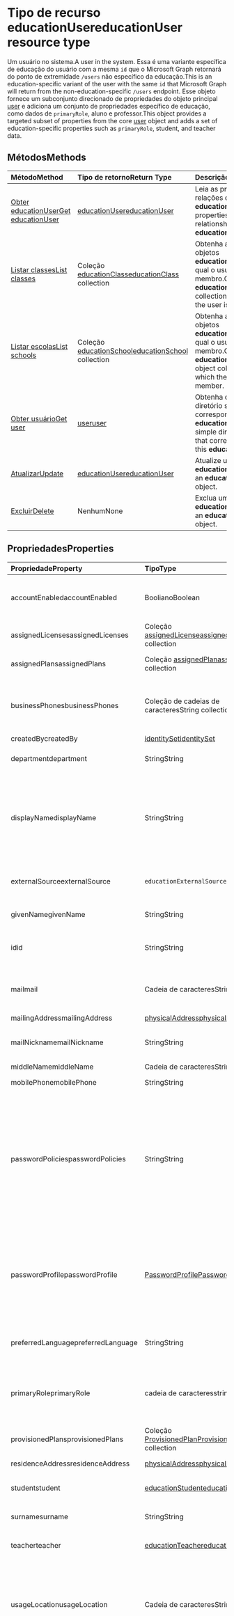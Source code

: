 # <a name="educationuser-resource-type"></a><span data-ttu-id="4a10b-101">Tipo de recurso educationUser</span><span class="sxs-lookup"><span data-stu-id="4a10b-101">educationUser resource type</span></span>

<span data-ttu-id="4a10b-102">Um usuário no sistema.</span><span class="sxs-lookup"><span data-stu-id="4a10b-102">A user in the system.</span></span> <span data-ttu-id="4a10b-103">Essa é uma variante específica de educação do usuário com a mesma `id` que o Microsoft Graph retornará do ponto de extremidade `/users` não específico da educação.</span><span class="sxs-lookup"><span data-stu-id="4a10b-103">This is an education-specific variant of the user with the same `id` that Microsoft Graph will return from the non-education-specific `/users` endpoint.</span></span>
<span data-ttu-id="4a10b-104">Esse objeto fornece um subconjunto direcionado de propriedades do objeto principal [user](user.md) e adiciona um conjunto de propriedades específico de educação, como dados de `primaryRole`, aluno e professor.</span><span class="sxs-lookup"><span data-stu-id="4a10b-104">This object provides a targeted subset of properties from the core [user](user.md) object and adds a set of education-specific properties such as `primaryRole`, student, and teacher data.</span></span>


## <a name="methods"></a><span data-ttu-id="4a10b-105">Métodos</span><span class="sxs-lookup"><span data-stu-id="4a10b-105">Methods</span></span>

| <span data-ttu-id="4a10b-106">Método</span><span class="sxs-lookup"><span data-stu-id="4a10b-106">Method</span></span>           | <span data-ttu-id="4a10b-107">Tipo de retorno</span><span class="sxs-lookup"><span data-stu-id="4a10b-107">Return Type</span></span>    |<span data-ttu-id="4a10b-108">Descrição</span><span class="sxs-lookup"><span data-stu-id="4a10b-108">Description</span></span>|
|:---------------|:--------|:----------|
|[<span data-ttu-id="4a10b-109">Obter educationUser</span><span class="sxs-lookup"><span data-stu-id="4a10b-109">Get educationUser</span></span>](../api/educationuser_get.md) | [<span data-ttu-id="4a10b-110">educationUser</span><span class="sxs-lookup"><span data-stu-id="4a10b-110">educationUser</span></span>](educationuser.md) |<span data-ttu-id="4a10b-111">Leia as propriedades e relações de um objeto **educationUser**.</span><span class="sxs-lookup"><span data-stu-id="4a10b-111">Read properties and relationships of an **educationUser** object.</span></span>|
|[<span data-ttu-id="4a10b-112">Listar classes</span><span class="sxs-lookup"><span data-stu-id="4a10b-112">List classes</span></span>](../api/educationuser_list_classes.md) |<span data-ttu-id="4a10b-113">Coleção [educationClass](educationclass.md)</span><span class="sxs-lookup"><span data-stu-id="4a10b-113">[educationClass](educationclass.md) collection</span></span>| <span data-ttu-id="4a10b-114">Obtenha a coleção de objetos **educationClass** da qual o usuário é membro.</span><span class="sxs-lookup"><span data-stu-id="4a10b-114">Get the **educationClass** object collection for which the user is member.</span></span>|
|[<span data-ttu-id="4a10b-115">Listar escolas</span><span class="sxs-lookup"><span data-stu-id="4a10b-115">List schools</span></span>](../api/educationuser_list_schools.md) |<span data-ttu-id="4a10b-116">Coleção [educationSchool](educationschool.md)</span><span class="sxs-lookup"><span data-stu-id="4a10b-116">[educationSchool](educationschool.md) collection</span></span>| <span data-ttu-id="4a10b-117">Obtenha a coleção de objetos **educationSchool** da qual o usuário é um membro.</span><span class="sxs-lookup"><span data-stu-id="4a10b-117">Get the **educationSchool** object collection for which the user is a member.</span></span>|
|[<span data-ttu-id="4a10b-118">Obter usuário</span><span class="sxs-lookup"><span data-stu-id="4a10b-118">Get user</span></span>](../api/educationuser_get_user.md) |[<span data-ttu-id="4a10b-119">user</span><span class="sxs-lookup"><span data-stu-id="4a10b-119">user</span></span>](user.md)| <span data-ttu-id="4a10b-120">Obtenha o **user** do diretório simples que corresponde a esse **educationUser**.</span><span class="sxs-lookup"><span data-stu-id="4a10b-120">Get the simple directory **user** that corresponds to this **educationUser**.</span></span>|
|[<span data-ttu-id="4a10b-121">Atualizar</span><span class="sxs-lookup"><span data-stu-id="4a10b-121">Update</span></span>](../api/educationuser_update.md) | [<span data-ttu-id="4a10b-122">educationUser</span><span class="sxs-lookup"><span data-stu-id="4a10b-122">educationUser</span></span>](educationuser.md)   |<span data-ttu-id="4a10b-123">Atualize um objeto **educationUser**.</span><span class="sxs-lookup"><span data-stu-id="4a10b-123">Update an **educationUser** object.</span></span> |
|[<span data-ttu-id="4a10b-124">Excluir</span><span class="sxs-lookup"><span data-stu-id="4a10b-124">Delete</span></span>](../api/educationuser_delete.md) | <span data-ttu-id="4a10b-125">Nenhum</span><span class="sxs-lookup"><span data-stu-id="4a10b-125">None</span></span> |<span data-ttu-id="4a10b-126">Exclua um objeto **educationUser**.</span><span class="sxs-lookup"><span data-stu-id="4a10b-126">Delete an **educationUser** object.</span></span> |

## <a name="properties"></a><span data-ttu-id="4a10b-127">Propriedades</span><span class="sxs-lookup"><span data-stu-id="4a10b-127">Properties</span></span>
| <span data-ttu-id="4a10b-128">Propriedade</span><span class="sxs-lookup"><span data-stu-id="4a10b-128">Property</span></span>     | <span data-ttu-id="4a10b-129">Tipo</span><span class="sxs-lookup"><span data-stu-id="4a10b-129">Type</span></span>   |<span data-ttu-id="4a10b-130">Descrição</span><span class="sxs-lookup"><span data-stu-id="4a10b-130">Description</span></span>|
|:---------------|:--------|:----------|
|<span data-ttu-id="4a10b-131">accountEnabled</span><span class="sxs-lookup"><span data-stu-id="4a10b-131">accountEnabled</span></span>|<span data-ttu-id="4a10b-132">Booliano</span><span class="sxs-lookup"><span data-stu-id="4a10b-132">Boolean</span></span>| <span data-ttu-id="4a10b-133">**True** se a conta estiver habilitada; caso contrário, **false**.</span><span class="sxs-lookup"><span data-stu-id="4a10b-133">**True** if the account is enabled; otherwise, **false**.</span></span> <span data-ttu-id="4a10b-134">Essa propriedade é obrigatória quando um usuário é criado.</span><span class="sxs-lookup"><span data-stu-id="4a10b-134">This property is required when a user is created.</span></span> <span data-ttu-id="4a10b-135">Oferece suporte a $filter.</span><span class="sxs-lookup"><span data-stu-id="4a10b-135">Supports $filter.</span></span>    |
|<span data-ttu-id="4a10b-136">assignedLicenses</span><span class="sxs-lookup"><span data-stu-id="4a10b-136">assignedLicenses</span></span>|<span data-ttu-id="4a10b-137">Coleção [assignedLicense](assignedlicense.md)</span><span class="sxs-lookup"><span data-stu-id="4a10b-137">[assignedLicense](assignedlicense.md) collection</span></span>|<span data-ttu-id="4a10b-p103">As licenças que são atribuídas ao usuário. Não anulável.</span><span class="sxs-lookup"><span data-stu-id="4a10b-p103">The licenses that are assigned to the user. Not nullable.</span></span>            |
|<span data-ttu-id="4a10b-140">assignedPlans</span><span class="sxs-lookup"><span data-stu-id="4a10b-140">assignedPlans</span></span>|<span data-ttu-id="4a10b-141">Coleção [assignedPlan](assignedplan.md)</span><span class="sxs-lookup"><span data-stu-id="4a10b-141">[assignedPlan](assignedplan.md) collection</span></span>|<span data-ttu-id="4a10b-p104">Os planos que são atribuídos ao usuário. Somente leitura. Não anulável.</span><span class="sxs-lookup"><span data-stu-id="4a10b-p104">The plans that are assigned to the user. Read-only. Not nullable.</span></span> |
|<span data-ttu-id="4a10b-145">businessPhones</span><span class="sxs-lookup"><span data-stu-id="4a10b-145">businessPhones</span></span>|<span data-ttu-id="4a10b-146">Coleção de cadeias de caracteres</span><span class="sxs-lookup"><span data-stu-id="4a10b-146">String collection</span></span>|<span data-ttu-id="4a10b-147">Números de telefone para o usuário.</span><span class="sxs-lookup"><span data-stu-id="4a10b-147">The telephone numbers for the user.</span></span> <span data-ttu-id="4a10b-148">**Observação:** embora essa seja uma coleção de cadeias de caracteres, somente um número pode ser definido para essa propriedade.</span><span class="sxs-lookup"><span data-stu-id="4a10b-148">**Note:** Although this is a string collection, only one number can be set for this property.</span></span>|
|<span data-ttu-id="4a10b-149">createdBy</span><span class="sxs-lookup"><span data-stu-id="4a10b-149">createdBy</span></span>|[<span data-ttu-id="4a10b-150">identitySet</span><span class="sxs-lookup"><span data-stu-id="4a10b-150">identitySet</span></span>](identityset.md)| <span data-ttu-id="4a10b-151">Entidade que criou o usuário.</span><span class="sxs-lookup"><span data-stu-id="4a10b-151">Entity who created the user.</span></span> |
|<span data-ttu-id="4a10b-152">department</span><span class="sxs-lookup"><span data-stu-id="4a10b-152">department</span></span>|<span data-ttu-id="4a10b-153">String</span><span class="sxs-lookup"><span data-stu-id="4a10b-153">String</span></span>|<span data-ttu-id="4a10b-p106">O nome do departamento no qual o usuário trabalha. Oferece suporte a $filter.</span><span class="sxs-lookup"><span data-stu-id="4a10b-p106">The name for the department in which the user works. Supports $filter.</span></span>|
|<span data-ttu-id="4a10b-156">displayName</span><span class="sxs-lookup"><span data-stu-id="4a10b-156">displayName</span></span>|<span data-ttu-id="4a10b-157">String</span><span class="sxs-lookup"><span data-stu-id="4a10b-157">String</span></span>|<span data-ttu-id="4a10b-158">O nome exibido para o usuário no catálogo de endereços.</span><span class="sxs-lookup"><span data-stu-id="4a10b-158">The name displayed in the address book for the user.</span></span> <span data-ttu-id="4a10b-159">Geralmente é a combinação do nome, da inicial do nome do meio e do sobrenome do usuário.</span><span class="sxs-lookup"><span data-stu-id="4a10b-159">This is usually the combination of the user's first name, middle initial, and last name.</span></span> <span data-ttu-id="4a10b-160">Essa propriedade é obrigatória quando um usuário é criado e não pode ser apagado durante atualizações.</span><span class="sxs-lookup"><span data-stu-id="4a10b-160">This property is required when a user is created and it cannot be cleared during updates.</span></span> <span data-ttu-id="4a10b-161">Oferece suporte a $filter e $orderby.</span><span class="sxs-lookup"><span data-stu-id="4a10b-161">Supports $filter and $orderby.</span></span>|
|<span data-ttu-id="4a10b-162">externalSource</span><span class="sxs-lookup"><span data-stu-id="4a10b-162">externalSource</span></span>|`educationExternalSource`| <span data-ttu-id="4a10b-163">De onde esse usuário foi criado.</span><span class="sxs-lookup"><span data-stu-id="4a10b-163">Where this user was created from.</span></span> <span data-ttu-id="4a10b-164">Os valores possíveis são: `sis`, `manual`, `unkownFutureValue`.</span><span class="sxs-lookup"><span data-stu-id="4a10b-164">Possible values are: `sis`, `manual`, `unkownFutureValue`.</span></span>|
|<span data-ttu-id="4a10b-165">givenName</span><span class="sxs-lookup"><span data-stu-id="4a10b-165">givenName</span></span>|<span data-ttu-id="4a10b-166">String</span><span class="sxs-lookup"><span data-stu-id="4a10b-166">String</span></span>|<span data-ttu-id="4a10b-p109">O nome fornecido (nome) do usuário. Oferece suporte a $filter.</span><span class="sxs-lookup"><span data-stu-id="4a10b-p109">The given name (first name) of the user. Supports $filter.</span></span>|
|<span data-ttu-id="4a10b-169">id</span><span class="sxs-lookup"><span data-stu-id="4a10b-169">id</span></span>|<span data-ttu-id="4a10b-170">String</span><span class="sxs-lookup"><span data-stu-id="4a10b-170">String</span></span>|<span data-ttu-id="4a10b-p110">O identificador exclusivo do usuário. Herdado de [directoryObject](directoryobject.md). Chave. Não anulável. Somente leitura.</span><span class="sxs-lookup"><span data-stu-id="4a10b-p110">The unique identifier for the user. Inherited from [directoryObject](directoryobject.md). Key. Not nullable. Read-only.</span></span>|
|<span data-ttu-id="4a10b-176">mail</span><span class="sxs-lookup"><span data-stu-id="4a10b-176">mail</span></span>|<span data-ttu-id="4a10b-177">Cadeia de caracteres</span><span class="sxs-lookup"><span data-stu-id="4a10b-177">String</span></span>|<span data-ttu-id="4a10b-178">O endereço SMTP do usuário, por exemplo, "jeff@contoso.onmicrosoft.com".</span><span class="sxs-lookup"><span data-stu-id="4a10b-178">The SMTP address for the user; for example, "jeff@contoso.onmicrosoft.com".</span></span> <span data-ttu-id="4a10b-179">Somente Leitura.</span><span class="sxs-lookup"><span data-stu-id="4a10b-179">Read-Only.</span></span> <span data-ttu-id="4a10b-180">Oferece suporte a $filter.</span><span class="sxs-lookup"><span data-stu-id="4a10b-180">Supports $filter.</span></span>|
|<span data-ttu-id="4a10b-181">mailingAddress</span><span class="sxs-lookup"><span data-stu-id="4a10b-181">mailingAddress</span></span>|[<span data-ttu-id="4a10b-182">physicalAddress</span><span class="sxs-lookup"><span data-stu-id="4a10b-182">physicalAddress</span></span>](physicaladdress.md)| <span data-ttu-id="4a10b-183">Endereço de email do usuário.</span><span class="sxs-lookup"><span data-stu-id="4a10b-183">Mail address of user.</span></span>|
|<span data-ttu-id="4a10b-184">mailNickname</span><span class="sxs-lookup"><span data-stu-id="4a10b-184">mailNickname</span></span>|<span data-ttu-id="4a10b-185">String</span><span class="sxs-lookup"><span data-stu-id="4a10b-185">String</span></span>|<span data-ttu-id="4a10b-p112">O alias de email do usuário. Essa propriedade deve ser especificada quando um usuário é criado. Oferece suporte a $filter.</span><span class="sxs-lookup"><span data-stu-id="4a10b-p112">The mail alias for the user. This property must be specified when a user is created. Supports $filter.</span></span>|
|<span data-ttu-id="4a10b-189">middleName</span><span class="sxs-lookup"><span data-stu-id="4a10b-189">middleName</span></span>| <span data-ttu-id="4a10b-190">Cadeia de caracteres</span><span class="sxs-lookup"><span data-stu-id="4a10b-190">String</span></span> | <span data-ttu-id="4a10b-191">O nome do meio do usuário.</span><span class="sxs-lookup"><span data-stu-id="4a10b-191">The middle name of user.</span></span>|
|<span data-ttu-id="4a10b-192">mobilePhone</span><span class="sxs-lookup"><span data-stu-id="4a10b-192">mobilePhone</span></span>|<span data-ttu-id="4a10b-193">String</span><span class="sxs-lookup"><span data-stu-id="4a10b-193">String</span></span>|<span data-ttu-id="4a10b-194">O número de celular principal do usuário.</span><span class="sxs-lookup"><span data-stu-id="4a10b-194">The primary cellular telephone number for the user.</span></span>|
|<span data-ttu-id="4a10b-195">passwordPolicies</span><span class="sxs-lookup"><span data-stu-id="4a10b-195">passwordPolicies</span></span>|<span data-ttu-id="4a10b-196">String</span><span class="sxs-lookup"><span data-stu-id="4a10b-196">String</span></span>|<span data-ttu-id="4a10b-197">Especifica as políticas de senha do usuário.</span><span class="sxs-lookup"><span data-stu-id="4a10b-197">Specifies password policies for the user.</span></span> <span data-ttu-id="4a10b-198">Esse valor é uma enumeração cujo um dos valores possíveis é "DisableStrongPassword", o que permite especificar senhas mais fracas do que a política padrão.</span><span class="sxs-lookup"><span data-stu-id="4a10b-198">This value is an enumeration with one possible value being “DisableStrongPassword”, which allows weaker passwords than the default policy to be specified.</span></span> <span data-ttu-id="4a10b-199">Também é possível especificar "DisablePasswordExpiration".</span><span class="sxs-lookup"><span data-stu-id="4a10b-199">“DisablePasswordExpiration” can also be specified.</span></span> <span data-ttu-id="4a10b-200">Os dois podem ser especificados juntos, por exemplo: "DisablePasswordExpiration, DisableStrongPassword".</span><span class="sxs-lookup"><span data-stu-id="4a10b-200">The two can be specified together; for example: "DisablePasswordExpiration, DisableStrongPassword".</span></span>|
|<span data-ttu-id="4a10b-201">passwordProfile</span><span class="sxs-lookup"><span data-stu-id="4a10b-201">passwordProfile</span></span>|[<span data-ttu-id="4a10b-202">PasswordProfile</span><span class="sxs-lookup"><span data-stu-id="4a10b-202">PasswordProfile</span></span>](passwordprofile.md)|<span data-ttu-id="4a10b-p114">Especifica o perfil de senha do usuário. O perfil contém a senha do usuário. Essa propriedade é obrigatória quando um usuário é criado. A senha no perfil deve atender a requisitos mínimos, conforme especificado pela propriedade **passwordPolicies**. Por padrão, é obrigatória uma senha forte.</span><span class="sxs-lookup"><span data-stu-id="4a10b-p114">Specifies the password profile for the user. The profile contains the user’s password. This property is required when a user is created. The password in the profile must satisfy minimum requirements as specified by the **passwordPolicies** property. By default, a strong password is required.</span></span>|
|<span data-ttu-id="4a10b-208">preferredLanguage</span><span class="sxs-lookup"><span data-stu-id="4a10b-208">preferredLanguage</span></span>|<span data-ttu-id="4a10b-209">String</span><span class="sxs-lookup"><span data-stu-id="4a10b-209">String</span></span>|<span data-ttu-id="4a10b-210">O idioma preferencial do usuário.</span><span class="sxs-lookup"><span data-stu-id="4a10b-210">The preferred language for the user.</span></span> <span data-ttu-id="4a10b-211">Deve seguir o código ISO 639-1; por exemplo, "en-US".</span><span class="sxs-lookup"><span data-stu-id="4a10b-211">Should follow ISO 639-1 Code; for example, "en-US".</span></span>|
|<span data-ttu-id="4a10b-212">primaryRole</span><span class="sxs-lookup"><span data-stu-id="4a10b-212">primaryRole</span></span>|<span data-ttu-id="4a10b-213">cadeia de caracteres</span><span class="sxs-lookup"><span data-stu-id="4a10b-213">string</span></span>| <span data-ttu-id="4a10b-214">Função padrão de um usuário.</span><span class="sxs-lookup"><span data-stu-id="4a10b-214">Default role for a user.</span></span> <span data-ttu-id="4a10b-215">A função do usuário pode ser diferente em uma aula individual.</span><span class="sxs-lookup"><span data-stu-id="4a10b-215">The user's role might be different in an individual class.</span></span> <span data-ttu-id="4a10b-216">Os valores possíveis são: `student`, `teacher`, `enum_sentinel`.</span><span class="sxs-lookup"><span data-stu-id="4a10b-216">Possible values are: `student`, `teacher`, `enum_sentinel`.</span></span> <span data-ttu-id="4a10b-217">Oferece suporte a $filter.</span><span class="sxs-lookup"><span data-stu-id="4a10b-217">Supports $filter.</span></span>|
|<span data-ttu-id="4a10b-218">provisionedPlans</span><span class="sxs-lookup"><span data-stu-id="4a10b-218">provisionedPlans</span></span>|<span data-ttu-id="4a10b-219">Coleção [ProvisionedPlan](provisionedplan.md)</span><span class="sxs-lookup"><span data-stu-id="4a10b-219">[ProvisionedPlan](provisionedplan.md) collection</span></span>|<span data-ttu-id="4a10b-p117">Os planos que estão provisionados para o usuário. Somente leitura. Não anulável.</span><span class="sxs-lookup"><span data-stu-id="4a10b-p117">The plans that are provisioned for the user. Read-only. Not nullable.</span></span> |
|<span data-ttu-id="4a10b-223">residenceAddress</span><span class="sxs-lookup"><span data-stu-id="4a10b-223">residenceAddress</span></span>|[<span data-ttu-id="4a10b-224">physicalAddress</span><span class="sxs-lookup"><span data-stu-id="4a10b-224">physicalAddress</span></span>](physicaladdress.md)| <span data-ttu-id="4a10b-225">Endereço em que o usuário reside.</span><span class="sxs-lookup"><span data-stu-id="4a10b-225">Address where user lives.</span></span>|
|<span data-ttu-id="4a10b-226">student</span><span class="sxs-lookup"><span data-stu-id="4a10b-226">student</span></span>|[<span data-ttu-id="4a10b-227">educationStudent</span><span class="sxs-lookup"><span data-stu-id="4a10b-227">educationStudent</span></span>](educationstudent.md)| <span data-ttu-id="4a10b-228">Se a função principal for aluno, esse bloco conterá dados específicos do aluno.</span><span class="sxs-lookup"><span data-stu-id="4a10b-228">If the primary role is student, this block will contain student specific data.</span></span>|
|<span data-ttu-id="4a10b-229">surname</span><span class="sxs-lookup"><span data-stu-id="4a10b-229">surname</span></span>|<span data-ttu-id="4a10b-230">String</span><span class="sxs-lookup"><span data-stu-id="4a10b-230">String</span></span>|<span data-ttu-id="4a10b-p118">O sobrenome (nome de família) do usuário. Oferece suporte a $filter.</span><span class="sxs-lookup"><span data-stu-id="4a10b-p118">The user's surname (family name or last name). Supports $filter.</span></span>|
|<span data-ttu-id="4a10b-233">teacher</span><span class="sxs-lookup"><span data-stu-id="4a10b-233">teacher</span></span>|[<span data-ttu-id="4a10b-234">educationTeacher</span><span class="sxs-lookup"><span data-stu-id="4a10b-234">educationTeacher</span></span>](educationteacher.md)| <span data-ttu-id="4a10b-235">Se a função principal for professor, esse bloco conterá dados específicos do professor.</span><span class="sxs-lookup"><span data-stu-id="4a10b-235">If the primary role is teacher, this block will conatin teacher specific data.</span></span>|
|<span data-ttu-id="4a10b-236">usageLocation</span><span class="sxs-lookup"><span data-stu-id="4a10b-236">usageLocation</span></span>|<span data-ttu-id="4a10b-237">Cadeia de caracteres</span><span class="sxs-lookup"><span data-stu-id="4a10b-237">String</span></span>|<span data-ttu-id="4a10b-238">Um código de país de duas letras (padrão ISO 3166).</span><span class="sxs-lookup"><span data-stu-id="4a10b-238">A two-letter country code (ISO standard 3166).</span></span> <span data-ttu-id="4a10b-239">Obrigatório para os usuários que receberão licenças devido à exigência legal de verificar a disponibilidade de serviços em países ou regiões.</span><span class="sxs-lookup"><span data-stu-id="4a10b-239">Required for users who will be assigned licenses due to a legal requirement to check for availability of services in countries or regions.</span></span> <span data-ttu-id="4a10b-240">Os exemplos incluem: "US", "JP" e "GB".</span><span class="sxs-lookup"><span data-stu-id="4a10b-240">Examples include: "US", "JP", and "GB".</span></span> <span data-ttu-id="4a10b-241">Não anulável.</span><span class="sxs-lookup"><span data-stu-id="4a10b-241">Not nullable.</span></span> <span data-ttu-id="4a10b-242">Oferece suporte a $filter.</span><span class="sxs-lookup"><span data-stu-id="4a10b-242">Supports $filter.</span></span>|
|<span data-ttu-id="4a10b-243">userPrincipalName</span><span class="sxs-lookup"><span data-stu-id="4a10b-243">userPrincipalName</span></span>|<span data-ttu-id="4a10b-244">String</span><span class="sxs-lookup"><span data-stu-id="4a10b-244">String</span></span>|<span data-ttu-id="4a10b-p120">O nome UPN do usuário. O nome UPN é um nome de logon para o usuário ao estilo da Internet com base na RFC 822 padrão da Internet. Por convenção, ele deve ser mapeado para o nome de email do usuário. O formato geral é alias@domain, em que o domínio deve estar presente na coleção de domínios verificados do locatário. Essa propriedade é obrigatória quando um usuário é criado. Os domínios verificados para o locatário podem ser acessados pela propriedade **verifiedDomains** de [organization](organization.md). Oferece suporte a $filter e $orderby.</span><span class="sxs-lookup"><span data-stu-id="4a10b-p120">The user principal name (UPN) of the user. The UPN is an Internet-style login name for the user based on the Internet standard RFC 822. By convention, this should map to the user's email name. The general format is alias@domain, where domain must be present in the tenant’s collection of verified domains. This property is required when a user is created. The verified domains for the tenant can be accessed from the **verifiedDomains** property of [organization](organization.md). Supports $filter and $orderby.</span></span>
|<span data-ttu-id="4a10b-252">userType</span><span class="sxs-lookup"><span data-stu-id="4a10b-252">userType</span></span>|<span data-ttu-id="4a10b-253">String</span><span class="sxs-lookup"><span data-stu-id="4a10b-253">String</span></span>|<span data-ttu-id="4a10b-p121">Um valor de cadeia de caracteres que pode ser usado para classificar tipos de usuários no seu diretório, como “Member” e “Guest”. Oferece suporte a $filter.</span><span class="sxs-lookup"><span data-stu-id="4a10b-p121">A string value that can be used to classify user types in your directory, such as “Member” and “Guest”. Supports $filter.</span></span>          |

## <a name="relationships"></a><span data-ttu-id="4a10b-256">Relações</span><span class="sxs-lookup"><span data-stu-id="4a10b-256">Relationships</span></span>
| <span data-ttu-id="4a10b-257">Relação</span><span class="sxs-lookup"><span data-stu-id="4a10b-257">Relationship</span></span> | <span data-ttu-id="4a10b-258">Tipo</span><span class="sxs-lookup"><span data-stu-id="4a10b-258">Type</span></span>   |<span data-ttu-id="4a10b-259">Descrição</span><span class="sxs-lookup"><span data-stu-id="4a10b-259">Description</span></span>|
|:---------------|:--------|:----------|
|<span data-ttu-id="4a10b-260">classes</span><span class="sxs-lookup"><span data-stu-id="4a10b-260">classes</span></span>|<span data-ttu-id="4a10b-261">Coleção [educationClass](educationclass.md)</span><span class="sxs-lookup"><span data-stu-id="4a10b-261">[educationClass](educationclass.md) collection</span></span>| <span data-ttu-id="4a10b-262">Aulas às quais o usuário pertence.</span><span class="sxs-lookup"><span data-stu-id="4a10b-262">Classes to which the user belongs.</span></span> <span data-ttu-id="4a10b-263">Anulável.</span><span class="sxs-lookup"><span data-stu-id="4a10b-263">Nullable.</span></span>|
|<span data-ttu-id="4a10b-264">schools</span><span class="sxs-lookup"><span data-stu-id="4a10b-264">schools</span></span>|<span data-ttu-id="4a10b-265">Coleção [educationSchool](educationschool.md)</span><span class="sxs-lookup"><span data-stu-id="4a10b-265">[educationSchool](educationschool.md) collection</span></span>| <span data-ttu-id="4a10b-266">Escolas às quais o usuário pertence.</span><span class="sxs-lookup"><span data-stu-id="4a10b-266">Schools to which the user belongs.</span></span> <span data-ttu-id="4a10b-267">Anulável.</span><span class="sxs-lookup"><span data-stu-id="4a10b-267">Nullable.</span></span>|
|<span data-ttu-id="4a10b-268">assignments</span><span class="sxs-lookup"><span data-stu-id="4a10b-268">assignments</span></span>| [<span data-ttu-id="4a10b-269">educationAssignment</span><span class="sxs-lookup"><span data-stu-id="4a10b-269">educationAssignment</span></span>](../../beta/resources/educationAssignment.md)| <span data-ttu-id="4a10b-270">Lista de atribuições do usuário.</span><span class="sxs-lookup"><span data-stu-id="4a10b-270">List of assignments for hte user.</span></span> <span data-ttu-id="4a10b-271">Anulável.</span><span class="sxs-lookup"><span data-stu-id="4a10b-271">Nullable.</span></span>|

><span data-ttu-id="4a10b-272">**Observação:** o recurso **educationassignment** é uma versão /beta.</span><span class="sxs-lookup"><span data-stu-id="4a10b-272">**Note:**  The **educationassignment** resource is a /beta version resource.</span></span> <span data-ttu-id="4a10b-273">Se for usar esse recurso, não se esqueça de revisar o [log de alterações](../../../concepts/changelog.md) periodicamente.</span><span class="sxs-lookup"><span data-stu-id="4a10b-273">If using this resource, be sure to review the [change log](../../../concepts/changelog.md) periodically.</span></span> <span data-ttu-id="4a10b-274">Quando os recursos de API do Microsoft Graph forem lançados no ponto de extremidade /v1.0, o lançamento será anotado no log de alterações.</span><span class="sxs-lookup"><span data-stu-id="4a10b-274">When Microsoft Graph API resources are released to the /v1.0  endpoint, the release is noted in the change log.</span></span> <span data-ttu-id="4a10b-275">Se o aplicativo consumir o recurso **educationassignment**, será necessário declarar as URLs de solicitação básicas, como mostrado no seguinte bloco de códigos:</span><span class="sxs-lookup"><span data-stu-id="4a10b-275">If your app consumes the **educationassignment** resource, you will need to declare base request URLs as shown in the the following code block:</span></span>  
```JavaScript
var v1BaseUrl = “https://graph.microsoft.com/v1.0/education”;
var betaBaseUrl = “https://graph.microsoft.com/beta/education”;  // for administrativeUnit and educationOrganization
```


## <a name="json-representation"></a><span data-ttu-id="4a10b-276">Representação JSON</span><span class="sxs-lookup"><span data-stu-id="4a10b-276">JSON representation</span></span>

<span data-ttu-id="4a10b-277">Veja a seguir uma representação JSON do recurso.</span><span class="sxs-lookup"><span data-stu-id="4a10b-277">The following is a JSON representation of the resource.</span></span>

<!-- {
  "blockType": "resource",
  "optionalProperties": [

  ],
  "@odata.type": "microsoft.graph.educationUser"
}-->

```json
{
  "id": "string",
  "displayName": "string",
  "givenName": "string",
  "middleName": "string",
  "surname": "string",
  "mail": "string",
  "mobilePhone": "string",
  "createdBy": {"@odata.type": "microsoft.graph.identitySet"},
  "externalSource": "string",
  "mailingAddress": {"@odata.type": "microsoft.graph.physicalAddress"},
  "primaryRole": "string",
  "residenceAddress": {"@odata.type": "microsoft.graph.physicalAddress"},
  "student": {"@odata.type": "microsoft.graph.educationStudent"},
  "teacher": {"@odata.type": "microsoft.graph.educationTeacher"}
}

```

<!-- uuid: 8fcb5dbc-d5aa-4681-8e31-b001d5168d79
2015-10-25 14:57:30 UTC -->
<!-- {
  "type": "#page.annotation",
  "description": "educationUser resource",
  "keywords": "",
  "section": "documentation",
  "tocPath": ""
}-->
